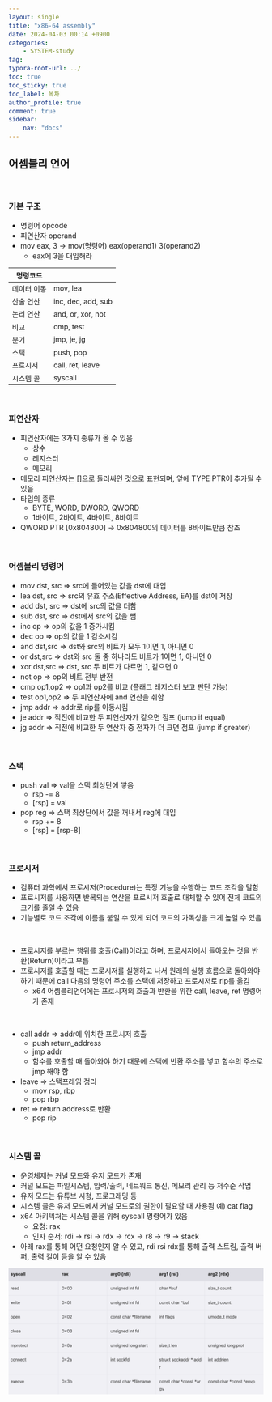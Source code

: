 ```yaml
---
layout: single
title: "x86-64 assembly"
date: 2024-04-03 00:14 +0900
categories: 
    - SYSTEM-study
tag:
typora-root-url: ../
toc: true
toc_sticky: true
toc_label: 목차
author_profile: true
comment: true
sidebar:
    nav: "docs"
---
```




## 어셈블리 언어

<br>

### 기본 구조

- 명령어 opcode
- 피연산자 operand
- mov eax, 3  -> mov(명령어) eax(operand1) 3(operand2)
  - eax에 3을 대입해라

| 명령코드    |                    |
| ----------- | ------------------ |
| 데이터 이동 | mov, lea           |
| 산술 연산   | inc, dec, add, sub |
| 논리 연산   | and, or, xor, not  |
| 비교        | cmp, test          |
| 분기        | jmp, je, jg        |
| 스택        | push, pop          |
| 프로시저    | call, ret, leave   |
| 시스템 콜   | syscall            |

<br>

### 피연산자

- 피연산자에는 3가지 종류가 올 수 있음
  - 상수
  - 레지스터
  - 메모리
- 메모리 피연산자는 []으로 둘러싸인 것으로 표현되며, 앞에 TYPE PTR이 추가될 수 있음
- 타입의 종류
  - BYTE, WORD, DWORD, QWORD
  - 1바이트, 2바이트, 4바이트, 8바이트 
- QWORD PTR [0x804800] -> 0x804800의 데이터를 8바이트만큼 참조 

<br>

### 어셈블리 명령어

- mov dst, src     => src에 들어있는 값을 dst에 대입
- lea dst, src        => src의 유효 주소(Effective Address, EA)를 dst에 저장
- add dst, src      => dst에 src의 값을 더함
- sub dst, src      => dst에서 src의 값을 뺌
- inc op               => op의 값을 1 증가시킴
- dec op              => op의 값을 1 감소시킴
- and dst,src      => dst와 src의 비트가 모두 1이면 1, 아니면 0
- or dst,src         => dst와 src 둘 중 하나라도 비트가 1이면 1, 아니면 0
- xor dst,src       => dst, src 두 비트가 다르면 1, 같으면 0
- not op              => op의 비트 전부 반전
- cmp op1,op2  => op1과 op2를 비교 (플래그 레지스터 보고 판단 가능)
- test op1,op2   => 두 피연산자에 and 연산을 취함 
- jmp addr         => addr로 rip를 이동시킴 
- je addr             => 직전에 비교한 두 피연산자가 같으면 점프 (jump if equal)
- jg addr             => 직전에 비교한 두 연산자 중 전자가 더 크면 점프 (jump if greater)

<br>

### 스택 

- push val => val을 스택 최상단에 쌓음 
  - rsp -= 8
  - [rsp] = val
- pop reg => 스택 최상단에서 값을 꺼내서 reg에 대입
  - rsp += 8
  - [rsp] = [rsp-8]

<br>

### 프로시저

- 컴퓨터 과학에서 프로시저(Procedure)는 특정 기능을 수행하는 코드 조각을 말함
- 프로시저를 사용하면 반복되는 연산을 프로시저 호출로 대체할 수 있어 전체 코드의 크기를 줄일 수 있음 
- 기능별로 코드 조각에 이름을 붙일 수 있게 되어 코드의 가독성을 크게 높일 수 있음 

<br>

- 프로시저를 부르는 행위를 호출(Call)이라고 하며, 프로시저에서 돌아오는 것을 반환(Return)이라고 부름 
- 프로시저를 호출할 때는 프로시저를 실행하고 나서 원래의 실행 흐름으로 돌아와야 하기 때문에 call 다음의 명령어 주소를 스택에 저장하고 프로시저로 rip를 옮김
  - x64 어셈블리언어에는 프로시저의 호출과 반환을 위한 call, leave, ret 명령어가 존재

<br>

- call addr => addr에 위치한 프로시저 호출
  - push return_address
  - jmp addr
  - 함수를 호출할 때 돌아와야 하기 때문에 스택에 반환 주소를 넣고 함수의 주소로 jmp 해야 함
- leave => 스택프레임 정리
  - mov rsp, rbp
  - pop rbp
- ret => return address로 반환
  - pop rip

<br>

### 시스템 콜

- 운영체제는 커널 모드와 유저 모드가 존재
- 커널 모드는 파일시스템, 입력/출력, 네트워크 통신, 메모리 관리 등 저수준 작업
- 유저 모드는 유튜브 시청, 프로그래밍 등
- 시스템 콜은 유저 모드에서 커널 모드로의 권한이 필요할 때 사용됨 예) cat flag
- x64 아키텍처는 시스템 콜을 위해 syscall 명령어가 있음 
  - 요청: rax
  - 인자 순서: rdi -> rsi -> rdx -> rcx -> r8 -> r9 -> stack 
- 아래 rax를 통해 어떤 요청인지 알 수 있고, rdi rsi rdx를 통해 출력 스트림, 출력 버퍼, 출력 길이 등을 알 수 있음

![image-20240403014212281](/images/2024-04-03-x86-64-assembly/image-20240403014212281.png)
